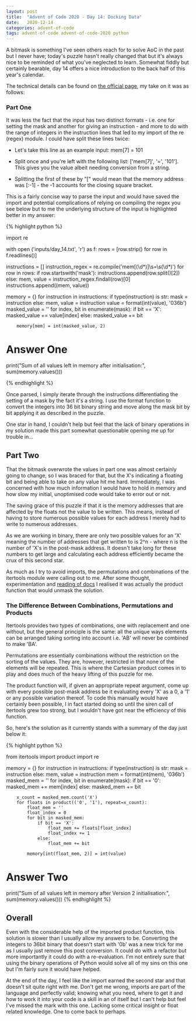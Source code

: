 ```yaml
---
layout: post
title:  "Advent of Code 2020 - Day 14: Docking Data"
date:   2020-12-14 
categories: advent-of-code
tags: advent-of-code advent-of-code-2020 python
---
```


A bitmask is something I've seen others reach for to solve AoC in the past but
I never have; today's puzzle hasn't really changed that but it's always nice to
be reminded of what you've neglected to learn. Somewhat fiddly but certainly
bearable, day 14 offers a nice introduction to the back half of this year's
calendar.

The technical details can be found on
[the official page](https://adventofcode.com/2020/day/14), my take on it was
as follows:

### Part One

It was less the fact that the input has two distinct formats - i.e. one for
setting the mask and another for giving an instruction - and more to do with
the range of integers in the instruction lines that led to my import of the
re (regex) module. I could have split these lines twice:

- Let's take this line as an example input: mem[7] = 101

- Split once and you're left with the following list: ['mem[7]', '=', '101'].
This gives you the value albeit needing conversion from a string.

- Splitting the first of these by "[" would mean that the memory address
was [:-1] - the -1 accounts for the closing square bracket.

This is a fairly concise way to parse the input and would have saved the import
and potential complications of relying on compiling the regex you see below but
to me the underlying structure of the input is highlighted better in my answer:

{% highlight python %}

import re


with open ('inputs/day_14.txt', 'r') as f:
    rows = [row.strip() for row in f.readlines()]

instructions = []
instruction_regex = re.compile('mem\[(\d*)\]\s=\s(\d*)')
for row in rows:
    if row.startswith('mask'):
        instructions.append(row.split()[2])
    else:
        mem, value = instruction_regex.findall(row)[0]
        instructions.append((mem, value))

memory = {}
for instruction in instructions:
    if type(instruction) is str:
        mask = instruction
    else:
        mem, value = instruction
        value = format(int(value), '036b')
        masked_value = ''
        for index, bit in enumerate(mask):
            if bit == 'X':
                masked_value += value[index]
            else:
                masked_value += bit

        memory[mem] = int(masked_value, 2)

# Answer One
print("Sum of all values left in memory after initialisation:",
      sum(memory.values()))

{% endhighlight %}

Once parsed, I simply iterate through the instructions differentiating the
setting of a mask by the fact it's a string. I use the format function to
convert the integers into 36 bit binary string and move along the mask bit by
bit applying it as described in the puzzle.

One star in hand, I couldn't help but feel that the lack of binary operations
in my solution made this part somewhat questionable opening me up for trouble
in...

## Part Two

That the bitmask overwrote the values in part one was almost certainly going to
change, so I was braced for that, but the X's indicating a floating bit and
being able to take on any value hit me hard. Immediately, I was concerned with
how much information I would have to hold in memory and how slow my initial,
unoptimised code would take to error out or not.

The saving grace of this puzzle if that it is the memory addresses that are
affected by the floats not the value to be written. This means, instead of
having to store numerous possible values for each address I merely had to
write to numerous addresses.

As we are working in binary, there are only two possible values for an 'X'
meaning the number of addresses that get written to is 2^n - where n is the
number of 'X's in the post-mask address. It doesn't take long for these numbers
to get large and calculating each address efficiently became the crux of this
second star.

As much as I try to avoid imports, the permutations and combinations of the
itertools module were calling out to me. After some thought, experimentation and
[reading of docs](https://docs.python.org/3/library/itertools.html) I realised
it was actually the product function that would unmask the solution.

### The Difference Between Combinations, Permutations and Products

Itertools provides two types of combinations, one with replacement and one
without, but the general principle is the same: all the unique ways elements
can be arranged taking sorting into account i.e. 'AB' will never be combined
to make 'BA'.

Permutations are essentially combinations without the restriction on the
sorting of the values. They are, however, restricted in that none of the
elements will be repeated. This is where the Cartesian product comes in to play
and does much of the heavy lifting of this puzzle for me.

The product function will, if given an appropriate repeat argument, come up
with every possible post-mask address be it evaluating every 'X' as a 0, a '1'
or any possible variation thereof. To code this manually would have certainly
been possible, I in fact started doing so until the siren call of itertools
grew too strong, but I wouldn't have got near the efficiency of this function.

So, here's the solution as it currently stands with a summary of the day just
below it:

{% highlight python %}

from itertools import product
import re

memory = {}
for instruction in instructions:
    if type(instruction) is str:
        mask = instruction
    else:
        mem, value = instruction
        mem = format(int(mem), '036b')
        masked_mem = ''
        for index, bit in enumerate(mask):
            if bit == '0':
                masked_mem += mem[index]
            else:
                masked_mem += bit

        x_count = masked_mem.count('X')
        for floats in product(('0', '1'), repeat=x_count):
            float_mem = ''
            float_index = 0
            for bit in masked_mem:
                if bit == 'X':
                    float_mem += floats[float_index]
                    float_index += 1
                else:
                    float_mem += bit

            memory[int(float_mem, 2)] = int(value)

# Answer Two
print("Sum of all values left in memory after Version 2 initialisation:",
      sum(memory.values()))
{% endhighlight %}


## Overall

Even with the considerable help of the imported product function, this solution
is slower than I usually allow my answers to be. Converting the integers to
36bit binary that doesn't start with '0b' was a new trick for me as I usually
just remove this post conversion. It could do with a refactor but more
importantly it could do with a re-evaluation. I'm not entirely sure that using
the binary operations of Python would solve all of my sins on this one but I'm
fairly sure it would have helped.

At the end of the day, I feel like the import earned the second star and that
doesn't sit quite right with me. Don't get me wrong, imports are part of the
language and perfectly valid; knowing what you need, where to get it and how
to work it into your code is a skill in an of itself but I can't help but feel
I've missed the mark with this one. Lacking some critical insight or float
related knowledge. One to come back to perhaps.
